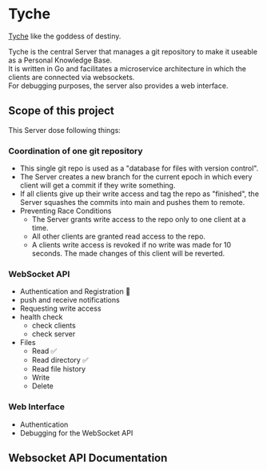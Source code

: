 # Tyche
[Tyche](https://en.wikipedia.org/wiki/Tyche) like the goddess of destiny.  
  
Tyche is the central Server that manages a git repository to make it useable as a Personal Knowledge Base.  
It is written in Go and facilitates a microservice architecture in which the clients are connected via websockets.  
For debugging purposes, the server also provides a web interface.  

## Scope of this project
This Server dose following things:  

### Coordination of one git repository
- This single git repo is used as a "database for files with version control".  
- The Server creates a new branch for the current epoch in which every client will get a commit if they write something.
- If all clients give up their write access and tag the repo as "finished", the Server squashes the commits into main and pushes them to remote.
- Preventing Race Conditions
  - The Server grants write access to the repo only to one client at a time.
  - All other clients are granted read access to the repo.
  - A clients write access is revoked if no write was made for 10 seconds. The made changes of this client will be reverted.

### WebSocket API
- Authentication and Registration 🚧
- push and receive notifications
- Requesting write access
- health check
  - check clients
  - check server
- Files
  - Read ✅
  - Read directory ✅
  - Read file history
  - Write
  - Delete

### Web Interface
- Authentication
- Debugging for the WebSocket API


## Websocket API Documentation
